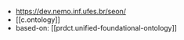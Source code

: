 
- https://dev.nemo.inf.ufes.br/seon/
- [[c.ontology]]
- based-on: [[prdct.unified-foundational-ontology]]